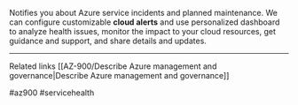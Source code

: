 Notifies you about Azure service incidents and planned maintenance. We can configure customizable **cloud alerts** and use personalized dashboard to analyze health issues, monitor the impact to your cloud resources, get guidance and support, and share details and updates.

---

Related links
[[AZ-900/Describe Azure management and governance|Describe Azure management and governance]]

#az900 #servicehealth
